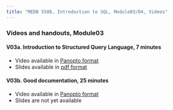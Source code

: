 ```yaml
---
title: "MEDB 5508, Introduction to SQL, Module03/04, Videos"
---
```

### Videos and handouts, Module03

#### V03a. Introduction to Structured Query Language, 7 minutes
+ Video available in [Panopto format][1a]
+ Slides available in [pdf format][1b]

#### V03b. Good documentation, 25 minutes
+ Video available in [Panopto format][2a]
+ Slides are not yet available


[1a]: https://umkc.hosted.panopto.com/Panopto/Pages/Viewer.aspx?id=01e81458-a1f2-4851-bfa8-aaa70134a584
[2a]: https://umkc.hosted.panopto.com/Panopto/Pages/Viewer.aspx?id=dd509ca9-9888-4cc7-b60b-ab19014226bd

[1b]: https://umkc.instructure.com/courses/65702/files/3005821?module_item_id=830952
